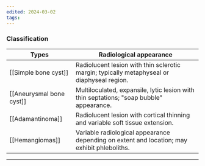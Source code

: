 ```yaml
---
edited: 2024-03-02
tags:
---
```

### Classification
| Types                    | Radiological appearance                                                                     |
| ------------------------ | ------------------------------------------------------------------------------------------- |
| [[Simple bone cyst]]     | Radiolucent lesion with thin sclerotic margin; typically metaphyseal or diaphyseal region.  |
| [[Aneurysmal bone cyst]] | Multiloculated, expansile, lytic lesion with thin septations; "soap bubble" appearance.     |
| [[Adamantinoma]]         | Radiolucent lesion with cortical thinning and variable soft tissue extension.               |
| [[Hemangiomas]]          | Variable radiological appearance depending on extent and location; may exhibit phleboliths. |


---
